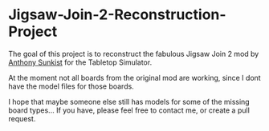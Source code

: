 # Jigsaw-Join-2-Reconstruction-Project

The goal of this project is to reconstruct the fabulous Jigsaw Join 2 mod by [Anthony Sunkist](https://steamcommunity.com/id/AnthonySunkist) for the Tabletop Simulator.

At the moment not all boards from the original mod are working, since I dont have the model files for those boards.

I hope that maybe someone else still has models for some of the missing board types...
If you have, please feel free to contact me, or create a pull request.
